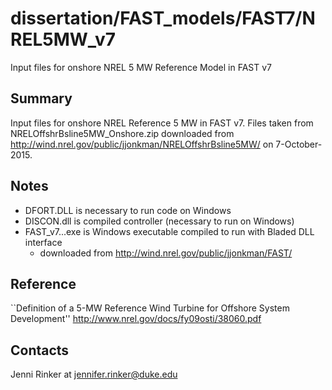 # dissertation/FAST_models/FAST7/NREL5MW_v7
Input files for onshore NREL 5 MW Reference Model in FAST v7 

Summary
-------
Input files for onshore NREL Reference 5 MW in FAST v7. Files taken from NRELOffshrBsline5MW_Onshore.zip downloaded from http://wind.nrel.gov/public/jjonkman/NRELOffshrBsline5MW/ on 7-October-2015.

Notes
-----
- DFORT.DLL is necessary to run code on Windows
- DISCON.dll is compiled controller (necessary to run on Windows)
- FAST_v7...exe is Windows executable compiled to run with Bladed DLL interface
	* downloaded from http://wind.nrel.gov/public/jjonkman/FAST/

Reference
---------
``Definition of a 5-MW Reference Wind Turbine for Offshore System Development''
http://www.nrel.gov/docs/fy09osti/38060.pdf


Contacts
--------
Jenni Rinker at jennifer.rinker@duke.edu
